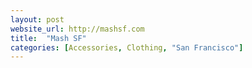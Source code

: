 ```yaml
---
layout: post
website_url: http://mashsf.com
title:  "Mash SF"
categories: [Accessories, Clothing, "San Francisco"]
---
```

